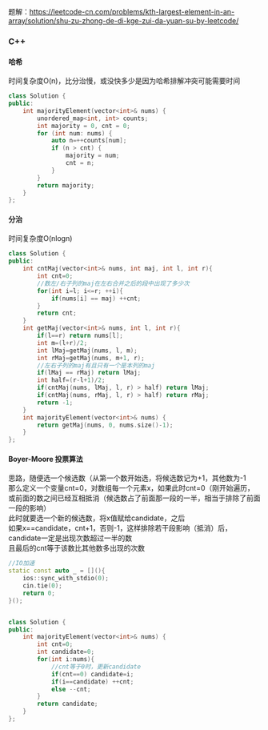  题解：https://leetcode-cn.com/problems/kth-largest-element-in-an-array/solution/shu-zu-zhong-de-di-kge-zui-da-yuan-su-by-leetcode/
### C++
#### 哈希
时间复杂度O(n)，比分治慢，或没快多少是因为哈希排解冲突可能需要时间
```C++
class Solution {
public:
    int majorityElement(vector<int>& nums) {
        unordered_map<int, int> counts;
        int majority = 0, cnt = 0;
        for (int num: nums) {
            auto n=++counts[num];
            if (n > cnt) {
                majority = num;
                cnt = n;
            }
        }
        return majority;
    }
};
```
#### 分治
时间复杂度O(nlogn) 
```C++
class Solution {
public:
    int cntMaj(vector<int>& nums, int maj, int l, int r){
        int cnt=0;
        //数左/右子列的maj在左右合并之后的段中出现了多少次
        for(int i=l; i<=r; ++i){
            if(nums[i] == maj) ++cnt;
        }
        return cnt;
    }
    int getMaj(vector<int>& nums, int l, int r){
        if(l==r) return nums[l];
        int m=(l+r)/2;
        int lMaj=getMaj(nums, l, m);
        int rMaj=getMaj(nums, m+1, r);
        //左右子列的maj有且只有一个是本列的maj
        if(lMaj == rMaj) return lMaj;
        int half=(r-l+1)/2;
        if(cntMaj(nums, lMaj, l, r) > half) return lMaj;
        if(cntMaj(nums, rMaj, l, r) > half) return rMaj;
        return -1;
    }
    int majorityElement(vector<int>& nums) {
        return getMaj(nums, 0, nums.size()-1);
    }
};
```
#### Boyer-Moore 投票算法
思路，随便选一个候选数（从第一个数开始选，将候选数记为+1，其他数为-1  
那么定义一个变量cnt=0，对数组每一个元素x，如果此时cnt=0（刚开始遍历，  
或前面的数之间已经互相抵消（候选数占了前面那一段的一半，相当于排除了前面一段的影响）  
此时就要选一个新的候选数，将x值赋给candidate，之后  
如果x==candidate，cnt+1，否则-1，这样排除若干段影响（抵消）后，candidate一定是出现次数超过一半的数  
且最后的cnt等于该数比其他数多出现的次数
```C++
//IO加速
static const auto _ = [](){
    ios::sync_with_stdio(0);
    cin.tie(0);
    return 0;
}();


class Solution {
public:
    int majorityElement(vector<int>& nums) {
        int cnt=0;
        int candidate=0;
        for(int i:nums){
            //cnt等于0时，更新candidate
            if(cnt==0) candidate=i;
            if(i==candidate) ++cnt;
            else --cnt;
        }
        return candidate;
    }
};
```
